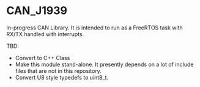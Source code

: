 # CAN_J1939
In-progress CAN Library. It is intended to run as a FreeRTOS task with RX/TX handled with interrupts.

TBD:

- Convert to C++ Class
- Make this module stand-alone. It presently depends on a lot of include files that are not in this repository.
- Convert U8 style typedefs to uint8_t.

